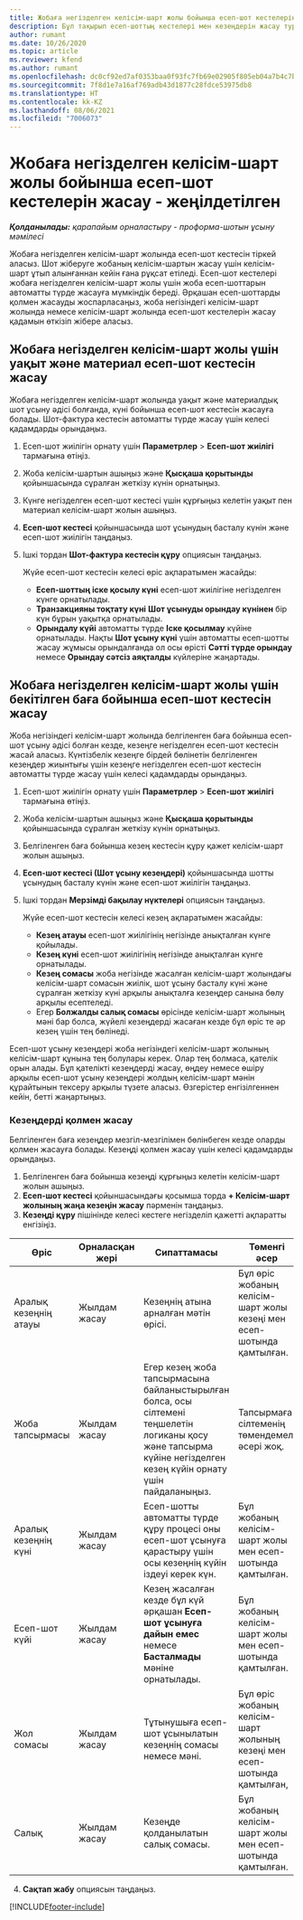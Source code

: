 ```yaml
---
title: Жобаға негізделген келісім-шарт жолы бойынша есеп-шот кестелерін жасау - жеңілдетілген
description: Бұл тақырып есеп-шоттың кестелері мен кезеңдерін жасау туралы ақпарат береді.
author: rumant
ms.date: 10/26/2020
ms.topic: article
ms.reviewer: kfend
ms.author: rumant
ms.openlocfilehash: dc0cf92ed7af0353baa0f93fc7fb69e02905f805eb04a7b4c7bc99cfe59da62a
ms.sourcegitcommit: 7f8d1e7a16af769adb43d1877c28fdce53975db8
ms.translationtype: HT
ms.contentlocale: kk-KZ
ms.lasthandoff: 08/06/2021
ms.locfileid: "7006073"
---
```

# <a name="create-invoice-schedules-on-a-project-based-contract-line---lite"></a>Жобаға негізделген келісім-шарт жолы бойынша есеп-шот кестелерін жасау - жеңілдетілген

_**Қолданылады:** қарапайым орналастыру - проформа-шотын ұсыну мәмілесі_

Жобаға негізделген келісім-шарт жолында есеп-шот кестесін тіркей аласыз. Шот жіберуге жобаның келісім-шартын жасау үшін келісім-шарт ұтып алынғаннан кейін ғана рұқсат етіледі. Есеп-шот кестелері жобаға негізделген келісім-шарт жолы үшін жоба есеп-шоттарын автоматты түрде жасауға мүмкіндік береді. Әрқашан есеп-шоттарды қолмен жасауды жоспарласаңыз, жоба негізіндегі келісім-шарт жолында немесе келісім-шарт жолында есеп-шот кестелерін жасау қадамын өткізіп жібере аласыз.

## <a name="create-a-time-and-material-invoice-schedule-for-a-project-based-contract-line"></a>Жобаға негізделген келісім-шарт жолы үшін уақыт және материал есеп-шот кестесін жасау

Жобаға негізделген келісім-шарт жолында уақыт және материалдық шот ұсыну әдісі болғанда, күні бойынша есеп-шот кестесін жасауға болады. Шот-фактура кестесін автоматты түрде жасау үшін келесі қадамдарды орындаңыз.

1. Есеп-шот жиілігін орнату үшін **Параметрлер** > **Есеп-шот жиілігі** тармағына өтіңіз.
2. Жоба келісім-шартын ашыңыз және **Қысқаша қорытынды** қойыншасында сұралған жеткізу күнін орнатыңыз.
3. Күнге негізделген есеп-шот кестесі үшін құрғыңыз келетін уақыт пен материал келісім-шарт жолын ашыңыз. 
4. **Есеп-шот кестесі** қойыншасында шот ұсынудың басталу күнін және есеп-шот жиілігін таңдаңыз. 
5. Ішкі тордан **Шот-фактура кестесін құру** опциясын таңдаңыз.

    Жүйе есеп-шот кестесін келесі өріс ақпаратымен жасайды:

    - **Есеп-шоттың іске қосылу күні** есеп-шот жиілігіне негізделген күнге орнатылады.
    - **Транзакцияны тоқтату күні** **Шот ұсынуды орындау күнінен** бір күн бұрын уақытқа орнатылады.
    - **Орындалу күйі** автоматты түрде **Іске қосылмау** күйіне орнатылады. Нақты **Шот ұсыну күні** үшін автоматты есеп-шотты жасау жұмысы орындалғанда ол осы өрісті **Сәтті түрде орындау** немесе **Орындау сәтсіз аяқталды** күйлеріне жаңартады.

## <a name="create-a-fixed-price-invoice-schedule-for-a-project-based-contract-line"></a>Жобаға негізделген келісім-шарт жолы үшін бекітілген баға бойынша есеп-шот кестесін жасау

Жоба негізіндегі келісім-шарт жолында белгіленген баға бойынша есеп-шот ұсыну әдісі болған кезде, кезеңге негізделген есеп-шот кестесін жасай аласыз. Күнтізбелік кезеңге бірдей бөлінетін белгіленген кезеңдер жиынтығы үшін кезеңге негізделген есеп-шот кестесін автоматты түрде жасау үшін келесі қадамдарды орындаңыз.

1. Есеп-шот жиілігін орнату үшін **Параметрлер** > **Есеп-шот жиілігі** тармағына өтіңіз.
2. Жоба келісім-шартын ашыңыз және **Қысқаша қорытынды** қойыншасында сұралған жеткізу күнін орнатыңыз.
3. Белгіленген баға бойынша кезең кестесін құру қажет келісім-шарт жолын ашыңыз. 
4. **Есеп-шот кестесі (Шот ұсыну кезеңдері)** қойыншасында шотты ұсынудың басталу күнін және есеп-шот жиілігін таңдаңыз. 
5. Ішкі тордан **Мерзімді бақылау нүктелері** опциясын таңдаңыз.

    Жүйе есеп-шот кестесін келесі кезең ақпаратымен жасайды:

    - **Кезең атауы** есеп-шот жиілігінің негізінде анықталған күнге қойылады.
    - **Кезең күні** есеп-шот жиілігінің негізінде анықталған күнге орнатылады.
    - **Кезең сомасы** жоба негізінде жасалған келісім-шарт жолындағы келісім-шарт сомасын жиілік, шот ұсыну басталу күні және сұралған жеткізу күні арқылы анықталға кезеңдер санына бөлу арқылы есептеледі.
    - Егер **Болжалды салық сомасы** өрісінде келісім-шарт жолының мәні бар болса, жүйелі кезеңдерді жасаған кезде бұл өріс те әр кезең үшін тең бөлінеді.

Есеп-шот ұсыну кезеңдері жоба негізіндегі келісім-шарт жолының келісім-шарт құнына тең болулары керек. Олар тең болмаса, қателік орын алады. Бұл қателікті кезеңдерді жасау, өңдеу немесе өшіру арқылы есеп-шот ұсыну кезеңдері жолдың келісім-шарт мәнін құрайтынын тексеру арқылы түзете аласыз. Өзгерістер енгізілгеннен кейін, бетті жаңартыңыз.

### <a name="manually-create-milestones"></a>Кезеңдерді қолмен жасау

Белгіленген баға кезеңдер мезгіл-мезгілімен бөлінбеген кезде оларды қолмен жасауға болады. Кезеңді қолмен жасау үшін келесі қадамдарды орындаңыз.

1. Белгіленген баға бойынша кезеңді құрғыңыз келетін келісім-шарт жолын ашыңыз. 
2. **Есеп-шот кестесі** қойыншасындағы қосымша торда **+ Келісім-шарт жолының жаңа кезеңін жасау** пәрменін таңдаңыз.
3. **Кезеңді құру** пішінінде келесі кестеге негізделіп қажетті ақпаратты енгізіңіз. 

| Өріс | Орналасқан жері | Сипаттамасы | Төменгі әсер |
| --- | --- | --- | --- |
| Аралық кезеңнің атауы | Жылдам жасау | Кезеңнің атына арналған мәтін өрісі. | Бұл өріс жобаның келісім-шарт жолы кезеңі мен есеп-шотында қамтылған. |
| Жоба тапсырмасы | Жылдам жасау | Егер кезең жоба тапсырмасына байланыстырылған болса, осы сілтемені теңшелетін логиканы қосу және тапсырма күйіне негізделген кезең күйін орнату үшін пайдаланыңыз. | Тапсырмаға сілтеменің төмендемелі әсері жоқ. |
| Аралық кезеңнің күні | Жылдам жасау | Есеп-шотты автоматты түрде құру процесі оны есеп-шот ұсынуға қарастыру үшін осы кезеңнің күйін іздеуі керек күн. | Бұл жобаның келісім-шарт жолы мен есеп-шотында қамтылған. |
| Есеп-шот күйі | Жылдам жасау | Кезең жасалған кезде бұл күй әрқашан **Есеп-шот ұсынуға дайын емес** немесе **Басталмады** мәніне орнатылады. | Бұл жобаның келісім-шарт жолы мен есеп-шотында қамтылған. |
| Жол сомасы | Жылдам жасау | Тұтынушыға есеп-шот ұсынылатын кезеңнің сомасы немесе мәні. | Бұл өріс жобаның келісім-шарт жолының кезеңі мен есеп-шотында қамтылған, |
| Салық | Жылдам жасау | Кезеңде қолданылатын салық сомасы. | Бұл жобаның келісім-шарт жолы мен есеп-шотында қамтылған. |

4. **Сақтап жабу** опциясын таңдаңыз.


[!INCLUDE[footer-include](../../includes/footer-banner.md)]